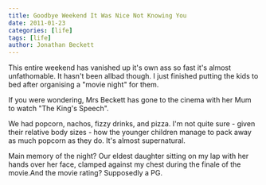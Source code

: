 ```yaml
---
title: Goodbye Weekend It Was Nice Not Knowing You
date: 2011-01-23
categories: [life]
tags: [life]
author: Jonathan Beckett
---
```


This entire weekend has vanished up it's own ass so fast it's almost unfathomable. It hasn't been allbad though. I just finished putting the kids to bed after organising a "movie night" for them.

If you were wondering, Mrs Beckett has gone to the cinema with her Mum to watch "The King's Speech".

We had popcorn, nachos, fizzy drinks, and pizza. I'm not quite sure - given their relative body sizes - how the younger children manage to pack away as much popcorn as they do. It's almost supernatural.

Main memory of the night? Our eldest daughter sitting on my lap with her hands over her face, clamped against my chest during the finale of the movie.And the movie rating? Supposedly a PG.